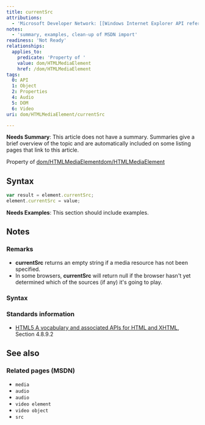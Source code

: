 ```yaml
---
title: currentSrc
attributions:
  - 'Microsoft Developer Network: [[Windows Internet Explorer API reference](http://msdn.microsoft.com/en-us/library/ie/hh828809%28v=vs.85%29.aspx) Article]'
notes:
  - 'summary, examples, clean-up of MSDN import'
readiness: 'Not Ready'
relationships:
  applies_to:
    predicate: 'Property of '
    value: dom/HTMLMediaElement
    href: /dom/HTMLMediaElement
tags:
  0: API
  1: Object
  2: Properties
  4: Audio
  5: DOM
  6: Video
uri: dom/HTMLMediaElement/currentSrc

---
```

**Needs Summary**: This article does not have a summary. Summaries give a brief overview of the topic and are automatically included on some listing pages that link to this article.

Property of [dom/HTMLMediaElement](/dom/HTMLMediaElement)[dom/HTMLMediaElement](/dom/HTMLMediaElement)

## Syntax

``` js
var result = element.currentSrc;
element.currentSrc = value;
```

**Needs Examples**: This section should include examples.

## Notes

### Remarks

-   **currentSrc** returns an empty string if a media resource has not been specified.
-   In some browsers, **currentSrc** will return null if the browser hasn't yet determined which of the sources (if any) it's going to play.

### Syntax

### Standards information

-   [HTML5 A vocabulary and associated APIs for HTML and XHTML](http://go.microsoft.com/fwlink/p/?linkid=221374), Section 4.8.9.2

## See also

### Related pages (MSDN)

-   `media`
-   `audio`
-   `audio`
-   `video element`
-   `video object`
-   `src`
